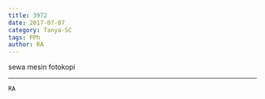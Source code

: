 ```yaml
---
title: 3972
date: 2017-07-07
category: Tanya-SC
tags: PPh
author: RA
---
```


sewa mesin fotokopi

---



`RA`
